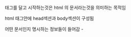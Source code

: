 ﻿<html> 태그를 달고 시작하는것은  html 의 문서라는것을 의미하는 목적임

html 태그안에  head섹션과 body섹션이 구성됨


<head> 어떤 문서인지 명시하는 정보들이 들어감
-  <title> 홈페이지의 타이틀 네임을 정하는 태그

<link> 태그가 있음 이것은 다른곳에 저장되어있는 정보를 불러오는태그
<link href=  파일의 위치   rel= , type=   어떤 타입의 파일인이 설명하는것
<meta> 태그는 이 사이트가 어떤 정보를 담고있는지 
           더 자세하게 알려주는 것 
sns나 카톡으로 공유할때 페이지의 정보와 스크린샷이 같이 뜨는 경우가 있는데  스크린샷 아래에 간략한 소개가 뜨는데 그 정보가 메타태그가 하는 역할임

<style> 태그 이것은 css 코드와 관련이 있음 
그러나 안쓰는 이유는 html코드안에 css코드를 같이 넣게되면 복잡하니까
css 창을 따로두고 하기때문

<body>

텍스트와 관련된 태그 

헤딩 태그 > 글씨 크기를 제목처럼 변경해줌 <h1>
<b> 굵은 글씨 (b는 단순히 굵게만 표현됨) 
(실무에서는 실제 텍스트를  bold 처리하려고 b대신 해당 태그에 class나 id를 주고 css 속성 중 text-weight : bold;를 주는 게 일반적
<strong>은 굵게 표현되면서 중요한 내용이라는 
강조를 주는 성격이기 때문에  웹 접근성 측면에서 좋음



<i> 기울은 글씨
<p>문단을 나누는


미디아 관련 태그

대표적 2가지 
<img> , <video>
<img src=   (src)는 소스의 줄임말 
<video src=   ( 링크를 걸어도 재생버튼을 누를수 없다면 링크 입력후 뒤에 controls>를 적어주면 됨 

링크태그
<a> 태그는 하이퍼링크를 걸어주는 태그 
<a href> 클릭시 이동 할 링크
<a href=" "> 구글 </a>    ( 링크로 바로이동)
<a href=" " target="_blank"> 구글</a>  ( 새창을 하다 더 띄워서 이동 )

구역을 나누는 태그
<div> 와 <span>이 있음

<div>는 html문서를 여러구역으로 나누고 싶을때 쓰임
한 줄 전체 공간을 차지
<span>은 자기 내용물 만큼의 공간만 차지 그리고 div 처럼 줄바꿈이 안되며
한 줄에 표시가 됨


인풋 태그 - 유저한테 어떤 정보를 받아야할때 (ex 로그인 창 )

텍스트 <input type="text">
체크박스 <input type="checkbox"/>
라디오 <input type="radio"/>
색깔 <input type="color"/>
여러 문장 <textarea></textarea>
드랍다운 <select name="name">
<option value="워니">워니</option>
<option value="제니">제니</option>
</select>

<form>웹상에서 입력 양식을 의미함   로그인 창이나 회원가입 폼등이 해당
<input type="email" placeholder="이메일"/>
<input type="password" placeholder="비밀번호"/>
<button type="submit">로그인</button>
</form>